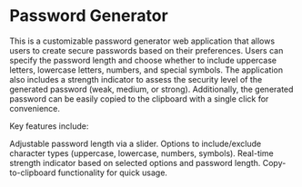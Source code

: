 # Password Generator

This is a customizable password generator web application that allows users to create secure passwords based on their preferences. Users can specify the password length and choose whether to include uppercase letters, lowercase letters, numbers, and special symbols. The application also includes a strength indicator to assess the security level of the generated password (weak, medium, or strong). Additionally, the generated password can be easily copied to the clipboard with a single click for convenience.

Key features include:

Adjustable password length via a slider.
Options to include/exclude character types (uppercase, lowercase, numbers, symbols).
Real-time strength indicator based on selected options and password length.
Copy-to-clipboard functionality for quick usage.

